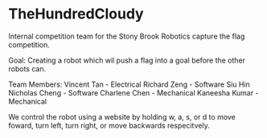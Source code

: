 # TheHundredCloudy
Internal competition team for the Stony Brook Robotics capture the flag competition.

Goal: Creating a robot which wil push a flag into a goal before the other robots can.

Team Members:
Vincent Tan - Electrical
Richard Zeng - Software
Siu Hin Nicholas Cheng - Software
Charlene Chen - Mechanical
Kaneesha Kumar - Mechanical

We control the robot using a website by holding w, a, s, or d to move foward, turn left, turn right, or move backwards respecitvely.